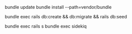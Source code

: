 bundle update
bundle install --path=vendor/bundle

bundle exec rails db:create && db:migrate && rails db:seed

bundle exec rails s
bundle exec sidekiq
